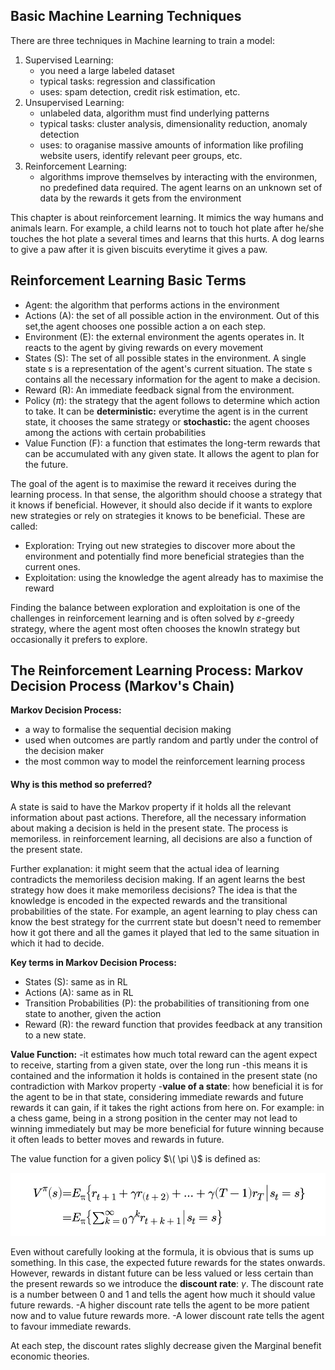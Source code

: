 ## Basic Machine Learning Techniques

There are three techniques in Machine learning to train a model: 
1. Supervised Learning:
   - you need a large labeled dataset
   - typical tasks: regression and classification
   - uses: spam detection, credit risk estimation, etc.  
2. Unsupervised Learning:
   - unlabeled data, algorithm must find underlying patterns
   - typical tasks: cluster analysis, dimensionality reduction, anomaly detection
   - uses: to oraganise massive amounts of information like profiling website users, identify relevant peer groups, etc. 
3. Reinforcement Learning:
   - algorithms improve themselves by interacting with the environmen, no predefined data required. The agent learns on an unknown set of data by the rewards it gets from the environment
  
This chapter is about reinforcement learning. It mimics the way humans and animals learn. For example, a child learns not to touch hot plate after he/she touches the hot plate a several times and learns that this hurts. A dog learns to give a paw after it is given biscuits everytime it gives a paw. 

## Reinforcement Learning Basic Terms
- Agent: the algorithm that performs actions in the environment
- Actions (A): the set of all possible action in the environment. Out of this set,the agent chooses one possible action a on each step.
- Environment (E): the external environment the agents operates in. It reacts to the agent by giving rewards on every movement
- States (S): The set of all possible states in the environment. A single state s is a representation of the agent's current situation. The state s contains all the necessary information for the agent to make a decision.
- Reward (R): An immediate feedback signal from the environment.
- Policy ($\pi$): the strategy that the agent follows to determine which action to take. It can be **deterministic:** everytime the agent is in the current state, it chooses the same strategy or **stochastic:** the agent chooses among the actions with certain probabilities
- Value Function (F): a function that estimates the long-term rewards that can be accumulated with any given state. It allows the agent to plan for the future.

The goal of the agent is to maximise the reward it receives during the learning process. In that sense, the algorithm should choose a strategy that it knows if beneficial. However, it should also decide if it wants to explore new strategies or rely on strategies it knows to be beneficial. These are called: 
- Exploration: Trying out new strategies to discover more about the environment and potentially find more beneficial  strategies than the current ones. 
- Exploitation: using the knowledge the agent already has to maximise the reward

Finding the balance between exploration and exploitation is one of the challenges in reinforcement learning and is often solved by $ε$-greedy strategy, where the agent most often chooses the knowln strategy but occasionally it prefers to explore. 

## The Reinforcement Learning Process: Markov Decision Process (Markov's Chain)
**Markov Decision Process:**
- a way to formalise the sequential decision making
- used when outcomes are partly random and partly under the control of the decision maker
- the most common way to model the reinforcement learning process

#### Why is this method so preferred?
A state is said to have the Markov property if it holds all the relevant information about past actions. Therefore, all the necessary information about making a decision is held in the present state. The process is memoriless. in reinforcement learning, all decisions are also a function of the present state.

Further explanation: it might seem that the actual idea of learning contradicts the memoriless decision making. If an agent learns the best strategy how does it make memoriless decisions? The idea is that the knowledge is encoded in the expected rewards and the transitional probabilities of the state. For example, an agent learning to play chess can know the best strategy for the currrent state but doesn't need to remember how it got there and all the games it played that led to the same situation in which it had to decide. 

**Key terms in Markov Decision Process:**
- States (S): same as in RL
- Actions (A): same as in RL
- Transition Probabilities (P): the probabilities of transitioning from one state to another, given the action
- Reward (R): the reward function that provides feedback at any transition to a new state.

**Value Function:** 
-it estimates how much total reward can the agent expect to receive, starting from a given state, over the long run 
-this means it is contained and the information it holds is contained in the present state (no contradiction with Markov property
-**value of a state**: how beneficial it is for the agent to be in that state, considering immediate rewards and future rewards it can gain, if it takes the right actions from here on. For example: in a chess game, being in a strong position in the center may not lead to winning immediately but may be more beneficial for future winning because it often leads to better moves and rewards in future. 

The value function for a given policy $\( \pi \)$ is defined as:

![Value Function Formula](https://github.com/galiakraicheva/machine_learning_tutorials/blob/main/Value%20Function%20RL%20(credit%20IUAS).png)

Even without carefully looking at the formula, it is obvious that is sums up something. In this case, the expected future rewards for the states onwards. However, rewards in distant future can be less valued or less certain than the present rewards so we introduce the **discount rate**: $\gamma$. The discount rate is a number between 0 and 1 and tells the agent how much it should value future rewards. 
-A higher discount rate tells the agent to be more patient now and to value future rewards more. 
-A lower discount rate tells the agent to favour immediate rewards. 

At each step, the discount rates slighly decrease given the Marginal benefit economic theories. 
